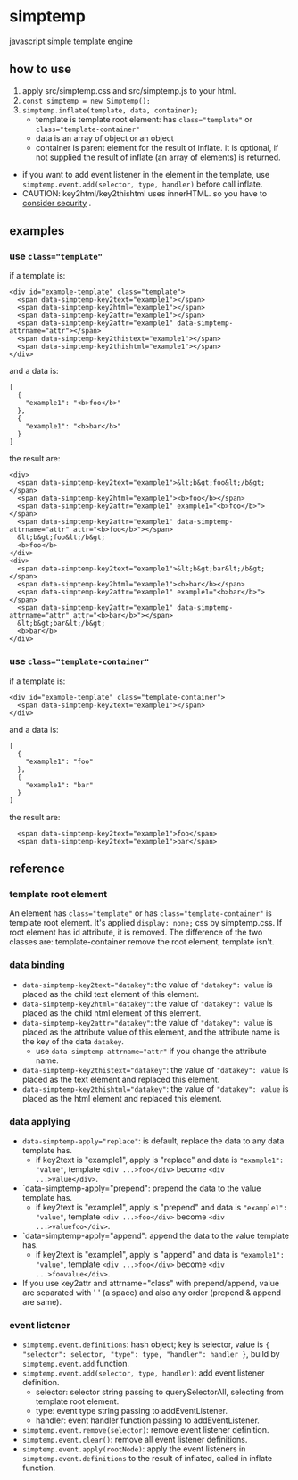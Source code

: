 # simptemp
javascript simple template engine

## how to use
1. apply src/simptemp.css and src/simptemp.js to your html.
2. `const simptemp = new Simptemp();`
3. `simptemp.inflate(template, data, container);`
    * template is template root element: has `class="template"` or `class="template-container"`
    * data is an array of object or an object
    * container is parent element for the result of inflate. it is optional, if not supplied the result of inflate (an array of elements) is returned.

* if you want to add event listener in the element in the template, use `simptemp.event.add(selector, type, handler)` before call inflate.
* CAUTION: key2html/key2thishtml uses innerHTML. so you have to [consider security](https://developer.mozilla.org/en-US/docs/Web/API/Element/innerHTML#security_considerations) .

## examples
### use `class="template"`
if a template is:
```
<div id="example-template" class="template">
  <span data-simptemp-key2text="example1"></span>
  <span data-simptemp-key2html="example1"></span>
  <span data-simptemp-key2attr="example1"></span>
  <span data-simptemp-key2attr="example1" data-simptemp-attrname="attr"></span>
  <span data-simptemp-key2thistext="example1"></span>
  <span data-simptemp-key2thishtml="example1"></span>
</div>
```
and a data is:
```
[
  {
    "example1": "<b>foo</b>"
  },
  {
    "example1": "<b>bar</b>"
  }
]
```
the result are:
```
<div>
  <span data-simptemp-key2text="example1">&lt;b&gt;foo&lt;/b&gt;</span>
  <span data-simptemp-key2html="example1"><b>foo</b></span>
  <span data-simptemp-key2attr="example1" example1="<b>foo</b>"></span>
  <span data-simptemp-key2attr="example1" data-simptemp-attrname="attr" attr="<b>foo</b>"></span>
  &lt;b&gt;foo&lt;/b&gt;
  <b>foo</b>
</div>
<div>
  <span data-simptemp-key2text="example1">&lt;b&gt;bar&lt;/b&gt;</span>
  <span data-simptemp-key2html="example1"><b>bar</b></span>
  <span data-simptemp-key2attr="example1" example1="<b>bar</b>"></span>
  <span data-simptemp-key2attr="example1" data-simptemp-attrname="attr" attr="<b>bar</b>"></span>
  &lt;b&gt;bar&lt;/b&gt;
  <b>bar</b>
</div>
```
### use `class="template-container"`
if a template is:
```
<div id="example-template" class="template-container">
  <span data-simptemp-key2text="example1"></span>
</div>
```
and a data is:
```
[
  {
    "example1": "foo"
  },
  {
    "example1": "bar"
  }
]
```
the result are:
```
  <span data-simptemp-key2text="example1">foo</span>
  <span data-simptemp-key2text="example1">bar</span>
```

## reference
### template root element
An element has `class="template"` or has `class="template-container"` is template root element.
It's applied `display: none;` css by simptemp.css.
If root element has id attribute, it is removed.
The difference of the two classes are: template-container remove the root element, template isn't.
### data binding
* `data-simptemp-key2text="datakey"`: the value of `"datakey": value` is placed as the child text element of this element.
* `data-simptemp-key2html="datakey"`: the value of `"datakey": value` is placed as the child html element of this element.
* `data-simptemp-key2attr="datakey"`: the value of `"datakey": value` is placed as the attribute value of this element, and the attribute name is the key of the data `datakey`.
    * use `data-simptemp-attrname="attr"` if you change the attribute name.
* `data-simptemp-key2thistext="datakey"`: the value of `"datakey": value` is placed as the text element and replaced this element.
* `data-simptemp-key2thishtml="datakey"`: the value of `"datakey": value` is placed as the html element and replaced this element.
### data applying
* `data-simptemp-apply="replace"`: is default, replace the data to any data template has.
    * if key2text is "example1", apply is "replace" and data is `"example1": "value"`, template `<div ...>foo</div>` become `<div ...>value</div>`.
* `data-simptemp-apply="prepend": prepend the data to the value template has.
    * if key2text is "example1", apply is "prepend" and data is `"example1": "value"`, template `<div ...>foo</div>` become `<div ...>valuefoo</div>`.
* `data-simptemp-apply="append": append the data to the value template has.
    * if key2text is "example1", apply is "append" and data is `"example1": "value"`, template `<div ...>foo</div>` become `<div ...>foovalue</div>`.
* If you use key2attr and attrname="class" with prepend/append, value are separated with ' ' (a space) and also any order (prepend & append are same).
### event listener
* `simptemp.event.definitions`: hash object; key is selector, value is `{ "selector": selector, "type": type, "handler": handler }`, build by `simptemp.event.add` function.
* `simptemp.event.add(selector, type, handler)`: add event listener definition.
    * selector: selector string passing to querySelectorAll, selecting from template root element.
    * type: event type string passing to addEventListener.
    * handler: event handler function passing to addEventListener.
* `simptemp.event.remove(selector)`: remove event listener definition.
* `simptemp.event.clear()`: remove all event listener definitions.
* `simptemp.event.apply(rootNode)`: apply the event listeners in `simptemp.event.definitions` to the result of inflated, called in inflate function.


